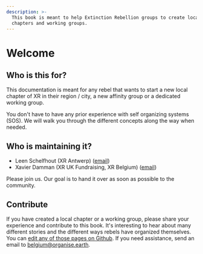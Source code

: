 ```yaml
---
description: >-
  This book is meant to help Extinction Rebellion groups to create local
  chapters and working groups.
---
```


# Welcome

## Who is this for?

This documentation is meant for any rebel that wants to start a new local chapter of XR in their region / city, a new affinity group or a dedicated working group.

You don't have to have any prior experience with self organizing systems \(SOS\). We will walk you through the different concepts along the way when needed.

## Who is maintaining it?

* Leen Schelfhout \(XR Antwerp\) \([email](mailto:leen.schelfhout@protonmail.com)\)
* Xavier Damman \(XR UK Fundraising, XR Belgium\) \([email](mailto:citizenspring@protonmail.com)\)

Please join us. Our goal is to hand it over as soon as possible to the community.

## Contribute

If you have created a local chapter or a working group, please share your experience and contribute to this book. It's interesting to hear about many different stories and the different ways rebels have organized themselves. You can [edit any of those pages on Github](https://github.com/extinctionrebellion/xrbe-docs). If you need assistance, send an email to [belgium@organise.earth](mailto:belgium@organise.earth).

